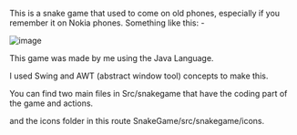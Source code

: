 This is a snake game that used to come on old phones, especially if you remember it on Nokia phones. Something like this: - 




![image](https://github.com/HKPARIKH/SnakeGame/assets/90847022/a4dcb869-2f44-44e8-8574-e3965ccc7112)



This game was made by me using the Java Language.

I used Swing and AWT (abstract window tool) concepts to make this.

You can find two main files in Src/snakegame that have the coding part of the game and actions.

and the icons folder in this route SnakeGame/src/snakegame/icons.
